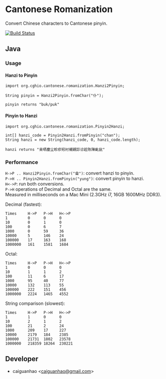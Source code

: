 Cantonese Romanization
======================

Convert Chinese characters to Cantonese pinyin.

[![Build Status](https://travis-ci.org/caiguanhao/cantonese-romanization.png?branch=master)](https://travis-ci.org/caiguanhao/cantonese-romanization)

## Java

### Usage

#### Hanzi to Pinyin

    import org.cghio.cantonese.romanization.Hanzi2Pinyin;

    String pinyin = Hanzi2Pinyin.fromChar("仆");

    pinyin returns "buk/puk"

#### Pinyin to Hanzi

    import org.cghio.cantonese.romanization.Pinyin2Hanzi;

    int[] hanzi_code = Pinyin2Hanzi.fromPinyin("chan");
    String hanzi = new String(hanzi_code, 0, hanzi_code.length);

    hanzi returns "亲哂塵尘畛疹矧衬襯親診诊趁陈陳齔龀"

### Performance

``H->P .. Hanzi2Pinyin.fromChar("龠")``: convert hanzi to pinyin.  
``P->H .. Pinyin2Hanzi.fromPinyin("yung")``: convert pinyin to hanzi.  
``H<->P``: run both conversions.  
``P->H`` operations of Decimal and Octal are the same.  
Measured in milliseconds on a Mac Mini (2.3GHz i7, 16GB 1600MHz DDR3).

Decimal (fastest):

    Times     H->P   P->H   H<->P   
    1         0      0      0       
    10        0      1      0       
    100       0      6      7       
    1000      0      59     36      
    10000     5      146    24      
    100000    17     163    168     
    1000000   161    1581   1684    

Octal:

    Times     H->P   P->H   H<->P   
    1         0      0      0       
    10        1      1      2       
    100       11     6      17      
    1000      95     40     77      
    10000     132    113    55      
    100000    222    151    456     
    1000000   2224   1465   4552    

String comparison (slowest):

    Times     H->P   P->H   H<->P   
    1         1      0      0       
    10        2      1      2       
    100       21     2      24      
    1000      209    17     227     
    10000     2179   184    2385    
    100000    21731  1802   23578   
    1000000   218359 18264  230221  

## Developer

* caiguanhao &lt;caiguanhao@gmail.com&gt;
